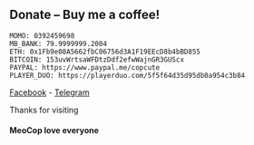 ## Donate – Buy me a coffee!

```
MOMO: 0392459698
MB_BANK: 79.9999999.2004
ETH: 0x1Fb9e08A5662fbC06756d3A1F19EEcD8b4bBD855
BITCOIN: 153uvWrtsaWFDtzDdf2efwWajnGR3GUScx
PAYPAL: https://www.paypal.me/copcute
PLAYER_DUO: https://playerduo.com/5f5f64d35d95db0a954c3b84
```

[Facebook](https://www.facebook.com/100039847550995) - [Telegram](https://t.me/meow_cop)

Thanks for visiting
#### MeoCop love everyone
